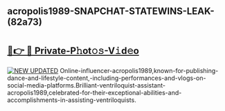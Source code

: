 ## acropolis1989-SNAPCHAT-STATEWINS-LEAK-(82a73)


# <h2><a href="https://mediaupload.pro?-20M">🔗👉 🔴 Private-P𝚑ot𝚘𝚜-V𝚒d𝚎o</a></h2>

[![NEW UPDATED](https://i.imgur.com/0qMVB7G.gif)](https://mediaupload.pro?-20M)
Online-influencer-acropolis1989,known-for-publishing-dance-and-lifestyle-content,-including-performances-and-vlogs-on-social-media-platforms.Brilliant-ventriloquist-assistant-acropolis1989,celebrated-for-their-exceptional-abilities-and-accomplishments-in-assisting-ventriloquists.  